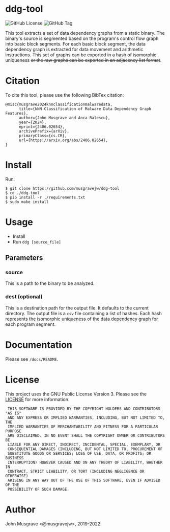 # ddg-tool
![GitHub License](https://img.shields.io/github/license/musgravejw/ddg-tool)
![GitHub Tag](https://img.shields.io/github/v/tag/musgravejw/ddg-tool)

This tool extracts a set of data dependency graphs from a static binary.  The binary's source is segmented based on the program's control flow graph into basic block segments.  For each basic block segment, the data dependency graph is extracted for data movement and arithmetic instructions.  This set of graphs can be exported in a hash of isomorphic uniqueness ~~or the raw graphs can be exported in an adjacency list format~~.

# Citation
To cite this tool, please use the following BibTex citation:
```
@misc{musgrave2024knnclassificationmalwaredata,
      title={kNN Classification of Malware Data Dependency Graph Features}, 
      author={John Musgrave and Anca Ralescu},
      year={2024},
      eprint={2406.02654},
      archivePrefix={arXiv},
      primaryClass={cs.CR},
      url={https://arxiv.org/abs/2406.02654}, 
}
```

# Install
Run:
```
$ git clone https://github.com/musgravejw/ddg-tool
$ cd ./ddg-tool
$ pip install -r ./requirements.txt
$ sudo make install
```

# Usage
- Install
- Run `ddg [source_file]`

## Parameters

### source
This is a path to the binary to be analyzed.

### dest (optional)
This is a destination path for the output file.  It defaults to the current directory.  The output file is a `csv` file containing a list of hashes.  Each hash represents the isomorphic uniqueness of the data dependency graph for each program segment.

# Documentation
Please see `/docs/README`.
  
# License
This project uses the GNU Public License Version 3.  Please see the [LICENSE](https://github.com/musgravejw/ddg-tool/blob/HEAD/LICENSE) for more information.
```
 THIS SOFTWARE IS PROVIDED BY THE COPYRIGHT HOLDERS AND CONTRIBUTORS "AS IS"
 AND ANY EXPRESS OR IMPLIED WARRANTIES, INCLUDING, BUT NOT LIMITED TO, THE
 IMPLIED WARRANTIES OF MERCHANTABILITY AND FITNESS FOR A PARTICULAR PURPOSE
 ARE DISCLAIMED. IN NO EVENT SHALL THE COPYRIGHT OWNER OR CONTRIBUTORS BE
 LIABLE FOR ANY DIRECT, INDIRECT, INCIDENTAL, SPECIAL, EXEMPLARY, OR
 CONSEQUENTIAL DAMAGES (INCLUDING, BUT NOT LIMITED TO, PROCUREMENT OF
 SUBSTITUTE GOODS OR SERVICES; LOSS OF USE, DATA, OR PROFITS; OR BUSINESS
 INTERRUPTION) HOWEVER CAUSED AND ON ANY THEORY OF LIABILITY, WHETHER IN
 CONTRACT, STRICT LIABILITY, OR TORT (INCLUDING NEGLIGENCE OR OTHERWISE)
 ARISING IN ANY WAY OUT OF THE USE OF THIS SOFTWARE, EVEN IF ADVISED OF THE
 POSSIBILITY OF SUCH DAMAGE.
```

# Author
John Musgrave <@musgravejw>, 2019-2022.
